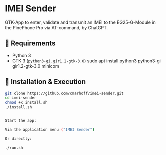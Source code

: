 # IMEI Sender

GTK-App to enter, validate and transmit an IMEI to the EG25-G-Module in the PinePhone Pro via AT-command, by ChatGPT.

## 🔧 Requirements

- Python 3
- GTK 3 (`python3-gi`, `gir1.2-gtk-3.0`)
  sudo apt install python3 python3-gi gir1.2-gtk-3.0 minicom

## 🚀 Installation & Execution  

```bash
git clone https://github.com/cmarhoff/imei-sender.git
cd imei-sender
chmod +x install.sh
./install.sh


Start the app:

Via the application menu ("IMEI Sender")

Or directly:

./run.sh
